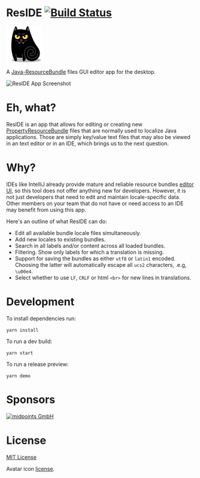 ResIDE [![Build Status](https://travis-ci.org/petarov/reside.svg?branch=master)](https://travis-ci.org/petarov/reside)
====================

![Residé Himself](src/assets/icons/png/cat-vampire-icon-96x96.png)

A [Java-ResourceBundle](https://docs.oracle.com/javase/7/docs/api/java/util/ResourceBundle.html) files GUI editor app for the desktop.

![ResIDE App Screenshot](https://i.imgur.com/sZsJLgf.png)

# Eh, what?

ResIDE is an app that allows for editing or creating new [PropertyResourceBundle](https://docs.oracle.com/javase/7/docs/api/java/util/PropertyResourceBundle.html) files that are normally used to localize Java applications. Those are simply key/value text files that may also be viewed in an text editor or in an IDE, which brings us to the next question.

# Why?

IDEs like IntelliJ already provide mature and reliable resource bundles [editor UI](https://www.jetbrains.com/help/idea/resource-bundle-editor.html), so this tool does not offer anything new for developers. However, it is not just developers that need to edit and maintain locale-specific data. Other members on your team that do not have or need access to an IDE may benefit from using this app. 

Here's an outline of what ResIDE can do:

  - Edit all available bundle locale files simultaneously.
  - Add new locales to existing bundles.
  - Search in all labels and/or content across all loaded bundles.
  - Filtering. Show only labels for which a translation is missing.
  - Support for saving the bundles as either `utf8` or `latin1` encoded. Choosing the latter will automatically escape all `ucs2` characters, .e.g, `\u00e4`.
  - Select whether to use `LF`, `CRLF` or html `<br>` for new lines in translations.

# Development

To install dependencies run:
  
    yarn install

To run a dev build:

    yarn start

To run a release preview:

    yarn demo

# Sponsors

<a href="https://midpoints.de/">![midpoints GmbH](https://midpoints.de/web/web.nsf/midpoints263x90.png)</a>

# License

[MIT License](LICENSE.md)

Avatar icon [license](src/assets/icons/README.md).
